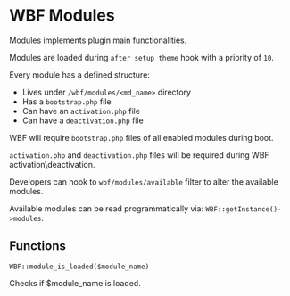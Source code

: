 WBF Modules
===================
Modules implements plugin main functionalities.

Modules are loaded during `after_setup_theme` hook with a priority of `10`.

Every module has a defined structure:

- Lives under `/wbf/modules/<md_name>` directory
- Has a `bootstrap.php` file
- Can have an `activation.php` file
- Can have a `deactivation.php` file

WBF will require `bootstrap.php` files of all enabled modules during boot.

`activation.php` and `deactivation.php` files will be required during WBF activation\deactivation.

Developers can hook to `wbf/modules/available` filter to alter the available modules.

Available modules can be read programmatically via: `WBF::getInstance()->modules`.

Functions
---------

`WBF::module_is_loaded($module_name)`
   
Checks if $module_name is loaded.